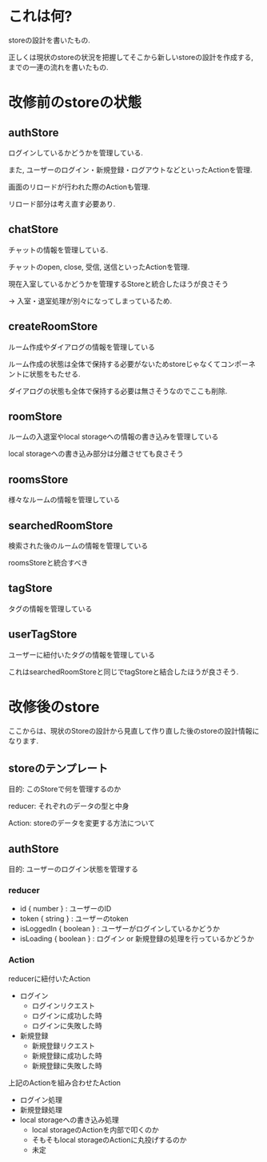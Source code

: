 # これは何?

storeの設計を書いたもの.

正しくは現状のstoreの状況を把握してそこから新しいstoreの設計を作成する,までの一連の流れを書いたもの.

# 改修前のstoreの状態

## authStore

ログインしているかどうかを管理している.

また, ユーザーのログイン・新規登録・ログアウトなどといったActionを管理.

画面のリロードが行われた際のActionも管理.

リロード部分は考え直す必要あり.

## chatStore

チャットの情報を管理している.

チャットのopen, close, 受信, 送信といったActionを管理.

現在入室しているかどうかを管理するStoreと統合したほうが良さそう

-> 入室・退室処理が別々になってしまっているため.

## createRoomStore

ルーム作成やダイアログの情報を管理している

ルーム作成の状態は全体で保持する必要がないためstoreじゃなくてコンポーネントに状態をもたせる.

ダイアログの状態も全体で保持する必要は無さそうなのでここも削除.

## roomStore

ルームの入退室やlocal storageへの情報の書き込みを管理している

local storageへの書き込み部分は分離させても良さそう

## roomsStore

様々なルームの情報を管理している

## searchedRoomStore

検索された後のルームの情報を管理している

roomsStoreと統合すべき

## tagStore

タグの情報を管理している

## userTagStore

ユーザーに紐付いたタグの情報を管理している

これはsearchedRoomStoreと同じでtagStoreと結合したほうが良さそう.

# 改修後のstore

ここからは、現状のStoreの設計から見直して作り直した後のstoreの設計情報になります.

## storeのテンプレート

目的: このStoreで何を管理するのか

reducer: それぞれのデータの型と中身

Action: storeのデータを変更する方法について

## authStore

目的: ユーザーのログイン状態を管理する

### reducer

- id { number } : ユーザーのID
- token { string } : ユーザーのtoken
- isLoggedIn { boolean } : ユーザーがログインしているかどうか
- isLoading { boolean } : ログイン or 新規登録の処理を行っているかどうか

### Action

reducerに紐付いたAction

- ログイン
  - ログインリクエスト
  - ログインに成功した時
  - ログインに失敗した時
- 新規登録
  - 新規登録リクエスト
  - 新規登録に成功した時
  - 新規登録に失敗した時

上記のActionを組み合わせたAction

- ログイン処理
- 新規登録処理
- local storageへの書き込み処理
  - local storageのActionを内部で叩くのか
  - そもそもlocal storageのActionに丸投げするのか
  - 未定


